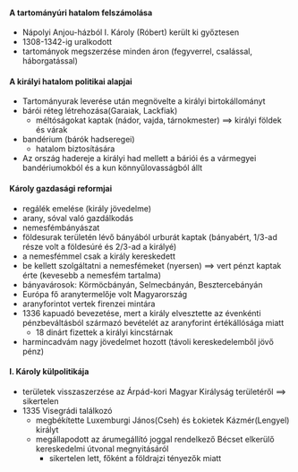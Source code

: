 #### A tartományúri hatalom felszámolása
- Nápolyi Anjou-házból I. Károly (Róbert) került ki győztesen
- 1308-1342-ig uralkodott
- tartományok megszerzése minden áron (fegyverrel, csalással, háborgatással)
#### A királyi hatalom politikai alapjai
- Tartományurak leverése után megnövelte a királyi birtokállományt
- bárói réteg létrehozása(Garaiak, Lackfiak)
	- méltóságokat kaptak (nádor, vajda, tárnokmester) ==> királyi földek és várak
- bandérium (bárók hadseregei)
	- hatalom biztosítására
- Az ország hadereje a királyi had mellett a báriói és a vármegyei bandériumokból és a kun könnyűlovasságból állt
#### Károly gazdasági reformjai
- regálék emelése (király jövedelme)
- arany, sóval való gazdálkodás
- nemesfémbányászat
- földesurak területén lévő bányából urburát kaptak (bányabért, 1/3-ad része volt a földesúré és 2/3-ad a királyé)
- a nemesfémmel csak a király kereskedett
- be kellett szolgáltatni a nemesfémeket (nyersen) ==> vert pénzt kaptak érte (kevesebb a nemesfém tartalma)
- bányavárosok: Körmöcbányán, Selmecbányán, Besztercebányán
- Európa fő aranytermelője volt Magyarország
- aranyforintot vertek firenzei mintára
- 1336 kapuadó bevezetése, mert a király elvesztette az évenkénti pénzbeváltásból származó bevételét az aranyforint értékállósága miatt
	- 18 dinárt fizettek a királyi kincstárnak
- harmincadvám nagy jövedelmet hozott (távoli kereskedelemből jövő pénz)
#### I. Károly külpolitikája
- területek visszaszerzése az Árpád-kori Magyar Királyság területéről ==> sikertelen
- 1335 Visegrádi találkozó
	- megbékítette Luxemburgi János(Cseh) és Łokietek Kázmér(Lengyel) királyt
	- megállapodott az árumegállító joggal rendelkező Bécset elkerülő kereskedelmi útvonal megnyitásáról
		- sikertelen lett, főként a földrajzi tényezők miatt
